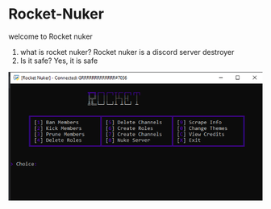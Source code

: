 # Rocket-Nuker
welcome to Rocket nuker
1. what is rocket nuker?
Rocket nuker is a discord server destroyer
2. Is it safe?
Yes, it is safe

![screenshot](unknown.png)